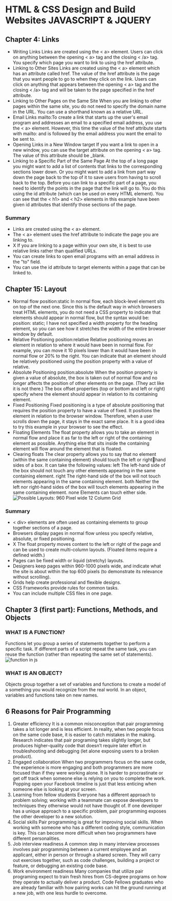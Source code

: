 # HTML & CSS Design and Build Websites JAVASCRIPT & JQUERY
## Chapter 4: Links
* Writing Links
Links are created using the < a> element. Users can click on anything 
between the opening < a> tag and the closing < /a> tag. You specify 
which page you want to link to using the href attribute.
* Linking to Other Sites 
Links are created using the < a>
element which has an attribute 
called href. The value of the 
href attribute is the page that 
you want people to go to when 
they click on the link.
Users can click on anything that 
appears between the opening 
< a> tag and the closing < /a>
tag and will be taken to the page 
specified in the href attribute.
* Linking to Other Pages 
on the Same Site 
When you are linking to other 
pages within the same site, 
you do not need to specify the 
domain name in the URL. You 
can use a shorthand known as a 
relative URL.
* Email Links
mailto:To create a link that starts up 
the user's email program and 
addresses an email to a specified 
email address, you use the < a>
element. However, this time the 
value of the href attribute starts 
with mailto: and is followed by 
the email address you want the 
email to be sent to.
* Opening Links in
a New Window
target
If you want a link to open in a 
new window, you can use the 
target attribute on the opening 
< a> tag. The value of this 
attribute should be _blank.
* Linking to a Specific 
Part of the Same Page
At the top of a long page 
you might want to add a list 
of contents that links to the 
corresponding sections lower 
down. Or you might want to add 
a link from part way down the 
page back to the top of it to save 
users from having to scroll back 
to the top.
Before you can link to a specific 
part of a page, you need to 
identify the points in the page 
that the link will go to. You do 
this using the id attribute (which 
can be used on every HTML 
element). You can see that the 
< h1> and < h2> elements in this 
example have been given id
attributes that identify those 
sections of the page.
### Summary
* Links are created using the < a> element.
* The < a> element uses the href attribute to indicate 
the page you are linking to.
* X If you are linking to a page within your own site, it is 
best to use relative links rather than qualified URLs.
* You can create links to open email programs with an 
email address in the "to" field.
* You can use the id attribute to target elements within 
a page that can be linked to.

## Chapter 15: Layout
* Normal flow 
position:static In normal flow, each block-level 
element sits on top of the next 
one. Since this is the default 
way in which browsers treat 
HTML elements, you do not 
need a CSS property to indicate 
that elements should appear 
in normal flow, but the syntax 
would be:
position: static; 
I have not specified a width
property for the heading 
element, so you can see how it 
stretches the width of the entire 
browser window by default.
* Relative Positioning 
position:relative  Relative positioning moves an 
element in relation to where it 
would have been in normal flow.
For example, you can move it 10 
pixels lower than it would have 
been in normal flow or 20% to 
the right.
You can indicate that an element 
should be relatively positioned 
using the position property 
with a value of relative.
* Absolute Positioning 
position:absolute When the position property 
is given a value of absolute, 
the box is taken out of normal 
flow and no longer affects the 
position of other elements on 
the page. (They act like it is not 
there.) 
The box offset properties (top
or bottom and left or right) 
specify where the element 
should appear in relation to its 
containing element.
* Fixed Positioning 
Fixed positioning is a type 
of absolute positioning that 
requires the position property 
to have a value of fixed.
It positions the element in 
relation to the browser window. 
Therefore, when a user scrolls 
down the page, it stays in the 
exact same place. It is a good 
idea to try this example in your 
browser to see the effect.
* Floating Elements 
The float property allows you 
to take an element in normal 
flow and place it as far to the 
left or right of the containing 
element as possible.
Anything else that sits inside 
the containing element will 
flow around the element that is 
floated.
* Clearing floats 
The clear property allows you 
to say that no element (within 
the same containing element) 
should touch the left or righthand sides of a box. It can take 
the following values:
left
The left-hand side of the box 
should not touch any other 
elements appearing in the same 
containing element.
right
The right-hand side of the 
box will not touch elements 
appearing in the same containing 
element.
both
Neither the left nor right-hand 
sides of the box will touch 
elements appearing in the same 
containing element.
none
Elements can touch either side.
![Possible Layouts:
960 Pixel wide
12 Column Grid](https://www.sitepoint.com/wp-content/uploads/2013/05/960-12-col-grid.jpg)
### Summary
* < div> elements are often used as containing elements 
to group together sections of a page.
* Browsers display pages in normal flow unless you 
specify relative, absolute, or fixed positioning.
* X The float property moves content to the left or right 
of the page and can be used to create multi-column 
layouts. (Floated items require a defined width.)
* Pages can be fixed width or liquid (stretchy) layouts.
* Designers keep pages within 960-1000 pixels wide, 
and indicate what the site is about within the top 600 
pixels (to demonstrate its relevance without scrolling).
* Grids help create professional and flexible designs.
* CSS Frameworks provide rules for common tasks.
* You can include multiple CSS files in one page.

## Chapter 3 (first part): Functions, Methods, and Objects
### WHAT IS A FUNCTION?
Functions let you group a series of statements together to perform a 
specific task. If different parts of a script repeat the same task, you can 
reuse the function (rather than repeating the same set of statements). 
![function in js](https://s3.amazonaws.com/codecademy-content/courses/learn-javascript-functions/Diagram/declaration.svg)
### WHAT IS AN OBJECT?
Objects group together a set of variables and functions to create a model 
of a something you would recognize from the real world. In an object, 
variables and functions take on new names.
## 6 Reasons for Pair Programming 
1. Greater efficiency 
It is a common misconception that pair programming takes a lot longer and is less efficient. In reality, when two people focus on the same code base, it is easier to catch mistakes in the making. Research indicates that pair programing takes slightly longer, but produces higher-quality code that doesn’t require later effort in troubleshooting and debugging (let alone exposing users to a broken product).
2. Engaged collaboration 
When two programmers focus on the same code, the experience is more engaging and both programmers are more focused than if they were working alone. It is harder to procrastinate or get off track when someone else is relying on you to complete the work. Popping open your Facebook timeline is just that less enticing when someone else is looking at your screen.
3. Learning from fellow students
Everyone has a different approach to problem solving; working with a teammate can expose developers to techniques they otherwise would not have thought of. If one developer has a unique approach to a specific problem, pair programming exposes the other developer to a new solution.
4. Social skills
Pair programming is great for improving social skills. When working with someone who has a different coding style, communication is key. This can become more difficult when two programmers have different personalities.
5. Job interview readiness 
A common step in many interview processes involves pair programming between a current employee and an applicant, either in person or through a shared screen. They will carry out exercises together, such as code challenges, building a project or feature, or debugging an existing code base.
6. Work environment readiness 
Many companies that utilize pair programing expect to train fresh hires from CS-degree programs on how they operate to actually deliver a product. Code Fellows graduates who are already familiar with how pairing works can hit the ground running at a new job, with one less hurdle to overcome.





